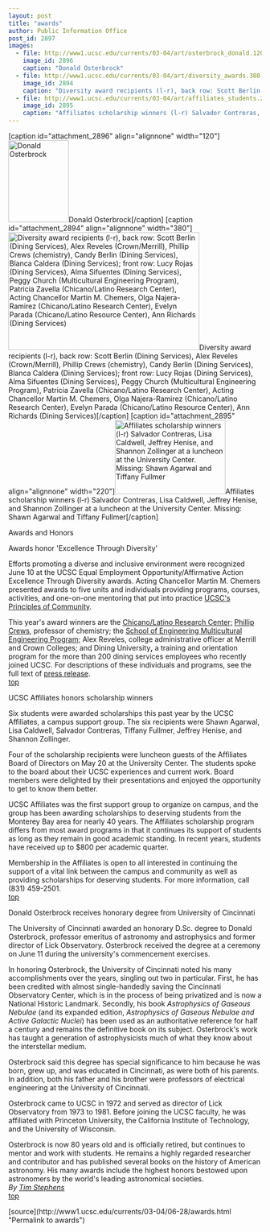 ```yaml
---
layout: post
title: "awards"
author: Public Information Office
post_id: 2897
images:
  - file: http://www1.ucsc.edu/currents/03-04/art/osterbrock_donald.120.jpg
    image_id: 2896
    caption: "Donald Osterbrock"
  - file: http://www1.ucsc.edu/currents/03-04/art/diversity_awards.380.jpg
    image_id: 2894
    caption: "Diversity award recipients (l-r), back row: Scott Berlin (Dining Services), Alex Reveles (Crown/Merrill), Phillip Crews (chemistry), Candy Berlin (Dining Services), Blanca Caldera (Dining Services); front row: Lucy Rojas (Dining Services), Alma Sifuentes (Dining Services), Peggy Church (Multicultural Engineering Program), Patricia Zavella (Chicano/Latino Research Center), Acting Chancellor Martin M. Chemers, Olga Najera-Ramirez (Chicano/Latino Research Center), Evelyn Parada (Chicano/Latino Resource Center), Ann Richards (Dining Services)"
  - file: http://www1.ucsc.edu/currents/03-04/art/affiliates_students.220.jpg
    image_id: 2895
    caption: "Affiliates scholarship winners (l-r) Salvador Contreras, Lisa Caldwell, Jeffrey Henise, and Shannon Zollinger at a luncheon at the University Center. Missing: Shawn Agarwal and Tiffany Fullmer"
---
```


[caption id="attachment_2896" align="alignnone" width="120"]<a href="http://localhost/mysite/wp-content/uploads/2004/06/osterbrock_donald.120.jpg"><img class="size-full wp-image-2896" src="http://localhost/mysite/wp-content/uploads/2004/06/osterbrock_donald.120.jpg" alt="Donald Osterbrock" width="120" height="163" /></a>Donald Osterbrock[/caption]
[caption id="attachment_2894" align="alignnone" width="380"]<a href="http://localhost/mysite/wp-content/uploads/2004/06/diversity_awards.380.jpg"><img class="size-full wp-image-2894" src="http://localhost/mysite/wp-content/uploads/2004/06/diversity_awards.380.jpg" alt="Diversity award recipients (l-r), back row: Scott Berlin (Dining Services), Alex Reveles (Crown/Merrill), Phillip Crews (chemistry), Candy Berlin (Dining Services), Blanca Caldera (Dining Services); front row: Lucy Rojas (Dining Services), Alma Sifuentes (Dining Services), Peggy Church (Multicultural Engineering Program), Patricia Zavella (Chicano/Latino Research Center), Acting Chancellor Martin M. Chemers, Olga Najera-Ramirez (Chicano/Latino Research Center), Evelyn Parada (Chicano/Latino Resource Center), Ann Richards (Dining Services)" width="380" height="234" /></a>Diversity award recipients (l-r), back row: Scott Berlin (Dining Services), Alex Reveles (Crown/Merrill), Phillip Crews (chemistry), Candy Berlin (Dining Services), Blanca Caldera (Dining Services); front row: Lucy Rojas (Dining Services), Alma Sifuentes (Dining Services), Peggy Church (Multicultural Engineering Program), Patricia Zavella (Chicano/Latino Research Center), Acting Chancellor Martin M. Chemers, Olga Najera-Ramirez (Chicano/Latino Research Center), Evelyn Parada (Chicano/Latino Resource Center), Ann Richards (Dining Services)[/caption]
[caption id="attachment_2895" align="alignnone" width="220"]<a href="http://localhost/mysite/wp-content/uploads/2004/06/affiliates_students.220.jpg"><img class="size-full wp-image-2895" src="http://localhost/mysite/wp-content/uploads/2004/06/affiliates_students.220.jpg" alt="Affiliates scholarship winners (l-r) Salvador Contreras, Lisa Caldwell, Jeffrey Henise, and Shannon Zollinger at a luncheon at the University Center. Missing: Shawn Agarwal and Tiffany Fullmer" width="220" height="147" /></a>Affiliates scholarship winners (l-r) Salvador Contreras, Lisa Caldwell, Jeffrey Henise, and Shannon Zollinger at a luncheon at the University Center. Missing: Shawn Agarwal and Tiffany Fullmer[/caption]
<p class="pagehead">
  Awards and Honors
</p>
<p>
  <span class="sectionhead"><a name="diversity" id="diversity"></a>Awards honor 'Excellence Through Diversity'</span><br>
</p>
<p>
  Efforts promoting a diverse and inclusive environment were recognized June 10 at the UCSC Equal Employment Opportunity/Affirmative Action Excellence Through Diversity awards. Acting Chancellor Martin M. Chemers presented awards to five units and individuals providing programs, courses, activities, and one-on-one mentoring that put into practice <a href="http://www.ucsc.edu/about/principles_community.asp">UCSC's Principles of Community</a>.
</p>
<p>
  This year's award winners are the <a href="http://www.lals.ucsc.edu/clrc/">Chicano/Latino Research Center;</a> <a href="http://www.chemistry.ucsc.edu/crews_p.html">Phillip Crews,</a> professor of chemistry; the <a href="http://mep.soe.ucsc.edu/">School of Engineering Multicultural Engineering Program;</a> Alex Reveles, college administrative officer at Merrill and Crown Colleges; and Dining University<b>,</b> a training and orientation program for the more than 200 dining services employees who recently joined UCSC. For descriptions of these individuals and programs, see the full text of <a href="http://www.ucsc.edu/news_events/press_releases/text.asp?pid=522">press release</a>.<br>
  <a href="#diversity">top</a>
</p>
<p>
  <span class="sectionhead"><a name="affiliates" id="affiliates"></a>UCSC Affiliates honors scholarship winners</span><br>
</p>
<p>
  Six students were awarded scholarships this past year by the UCSC Affiliates, a campus support group. The six recipients were Shawn Agarwal, Lisa Caldwell, Salvador Contreras, Tiffany Fullmer, Jeffrey Henise, and Shannon Zollinger.
</p>
<p>
  Four of the scholarship recipients were luncheon guests of the Affiliates Board of Directors on May 20 at the University Center. The students spoke to the board about their UCSC experiences and current work. Board members were delighted by their presentations and enjoyed the opportunity to get to know them better.<br>
</p>
<p>
  UCSC Affiliates was the first support group to organize on campus, and the group has been awarding scholarships to deserving students from the Monterey Bay area for nearly 40 years. The Affiliates scholarship program differs from most award programs in that it continues its support of students as long as they remain in good academic standing. In recent years, students have received up to $800 per academic quarter.<br>
</p>
<p>
  Membership in the Affiliates is open to all interested in continuing the support of a vital link between the campus and community as well as providing scholarships for deserving students. For more information, call (831) 459-2501.<br>
  <a href="#diversity">top</a>
</p>
<p>
  <span class="sectionhead"><a name="osterbrock" id="osterbrock"></a>Donald Osterbrock receives honorary degree from University of Cincinnati</span><br>
</p>
<p>
  The University of Cincinnati awarded an honorary D.Sc. degree to Donald Osterbrock, professor emeritus of astronomy and astrophysics and former director of Lick Observatory. Osterbrock received the degree at a ceremony on June 11 during the university's commencement exercises.<br>
</p>
<p>
  In honoring Osterbrock, the University of Cincinnati noted his many accomplishments over the years, singling out two in particular. First, he has been credited with almost single-handedly saving the Cincinnati Observatory Center, which is in the process of being privatized and is now a National Historic Landmark. Secondly, his book <i>Astrophysics of Gaseous Nebulae</i> (and its expanded edition, <i>Astrophysics of Gaseous Nebulae and Active Galactic Nuclei</i>) has been used as an authoritative reference for half a century and remains the definitive book on its subject. Osterbrock's work has taught a generation of astrophysicists much of what they know about the interstellar medium.<br>
</p>
<p>
  Osterbrock said this degree has special significance to him because he was born, grew up, and was educated in Cincinnati, as were both of his parents. In addition, both his father and his brother were professors of electrical engineering at the University of Cincinnati.<br>
</p>
<p>
  Osterbrock came to UCSC in 1972 and served as director of Lick Observatory from 1973 to 1981. Before joining the UCSC faculty, he was affiliated with Princeton University, the California Institute of Technology, and the University of Wisconsin.<br>
</p>
<p>
  Osterbrock is now 80 years old and is officially retired, but continues to mentor and work with students. He remains a highly regarded researcher and contributor and has published several books on the history of American astronomy. His many awards include the highest honors bestowed upon astronomers by the world's leading astronomical societies.<br>
  <i>By <a href="mailto:stephens@ucsc.edu">Tim Stephens</a></i><br>
  <a href="#diversity">top</a>
</p>
<p>

</p>
[source](http://www1.ucsc.edu/currents/03-04/06-28/awards.html "Permalink to awards")
